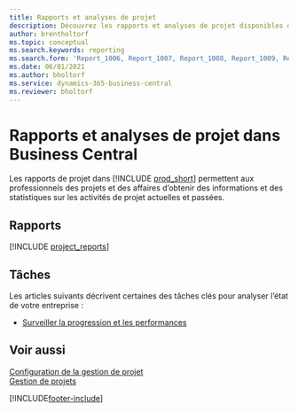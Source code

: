 ```yaml
---
title: Rapports et analyses de projet
description: Découvrez les rapports et analyses de projet disponibles dans la version standard de Business Central afin que vous puissiez suivre votre activité.
author: brentholtorf
ms.topic: conceptual
ms.search.keywords: reporting
ms.search.form: 'Report_1006, Report_1007, Report_1008, Report_1009, Report_1010, Report_1011, Report_1012, Report_1013, Report_1014'
ms.date: 06/01/2021
ms.author: bholtorf
ms.service: dynamics-365-business-central
ms.reviewer: bholtorf
---
```

# <a name="project-reports-and-analytics-in-business-central"></a>Rapports et analyses de projet dans Business Central

Les rapports de projet dans [!INCLUDE [prod_short](includes/prod_short.md)] permettent aux professionnels des projets et des affaires d’obtenir des informations et des statistiques sur les activités de projet actuelles et passées.  

## <a name="reports"></a>Rapports

[!INCLUDE [project_reports](includes/project-reports-include.md)]

## <a name="tasks"></a>Tâches

Les articles suivants décrivent certaines des tâches clés pour analyser l’état de votre entreprise :

* [Surveiller la progression et les performances](projects-how-monitor-progress-performance.md)  


## <a name="see-also"></a>Voir aussi

[Configuration de la gestion de projet](projects-setup-projects.md)  
[Gestion de projets](projects-manage-projects.md)  

[!INCLUDE[footer-include](includes/footer-banner.md)]
